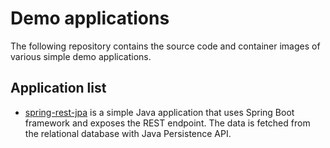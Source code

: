 # Demo applications

The following repository contains the source code and container images of various simple demo applications.

## Application list

* [spring-rest-jpa](./spring-rest-jpa/) is a simple Java application that uses Spring Boot framework
  and exposes the REST endpoint. The data is fetched from the relational database with
  Java Persistence API.
